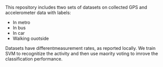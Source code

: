 This repository includes ttwo sets of datasets on collected GPS and accelerometer data with labels:
- In metro
- In bus
- In car
- Walking ouotside 

Datasets have differentmeasurement rates, as reported locally. We train SVM to recognitize the activity and then use maority voting to imrove the classification performance. 
